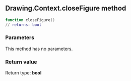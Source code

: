 ## Drawing.Context.closeFigure method


```lua
function closeFigure()
// returns: bool
```


### Parameters

This method has no parameters.

### Return value

Return type: **bool**

